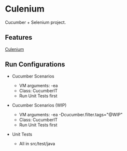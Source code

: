 # Culenium

Cucumber + Selenium project.

## Features

[Culenium](src/features/Culenium.feature)

## Run Configurations

* Cucumber Scenarios
  * VM arguments: -ea
  * Class: CucumberIT
  * Run Unit Tests first

* Cucumber Scenarios (WIP)
  * VM arguments: -ea -Dcucumber.filter.tags="@WIP"
  * Class: CucumberIT
  * Run Unit Tests first

* Unit Tests
  * All in src/test/java
